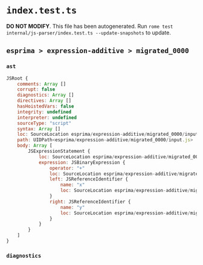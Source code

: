 # `index.test.ts`

**DO NOT MODIFY**. This file has been autogenerated. Run `rome test internal/js-parser/index.test.ts --update-snapshots` to update.

## `esprima > expression-additive > migrated_0000`

### `ast`

```javascript
JSRoot {
	comments: Array []
	corrupt: false
	diagnostics: Array []
	directives: Array []
	hasHoistedVars: false
	integrity: undefined
	interpreter: undefined
	sourceType: "script"
	syntax: Array []
	loc: SourceLocation esprima/expression-additive/migrated_0000/input.js 1:0-2:0
	path: UIDPath<esprima/expression-additive/migrated_0000/input.js>
	body: Array [
		JSExpressionStatement {
			loc: SourceLocation esprima/expression-additive/migrated_0000/input.js 1:0-1:5
			expression: JSBinaryExpression {
				operator: "+"
				loc: SourceLocation esprima/expression-additive/migrated_0000/input.js 1:0-1:5
				left: JSReferenceIdentifier {
					name: "x"
					loc: SourceLocation esprima/expression-additive/migrated_0000/input.js 1:0-1:1 (x)
				}
				right: JSReferenceIdentifier {
					name: "y"
					loc: SourceLocation esprima/expression-additive/migrated_0000/input.js 1:4-1:5 (y)
				}
			}
		}
	]
}
```

### `diagnostics`

```

```

